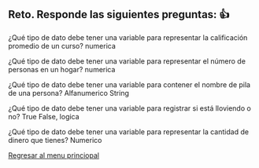 ## Reto. Responde las siguientes preguntas: 👍
¿Qué tipo de dato debe tener una variable para representar la calificación promedio de un
curso? 
numerica

¿Qué tipo de dato debe tener una variable para representar el número de personas en un
hogar? numerica

¿Qué tipo de dato debe tener una variable para contener el nombre de pila de una persona? Alfanumerico String

¿Qué tipo de dato debe tener una variable para registrar si está lloviendo o no? True False, logica

¿Qué tipo de dato debe tener una variable para representar la cantidad de dinero que
tienes? Numerico

[Regresar al menu princiopal](https://github.com/escuelaDeCodigoMargaritaMaza/escuela_de_codigo/tree/main/PENSAMIENTO_COMPUTACIONAL)
